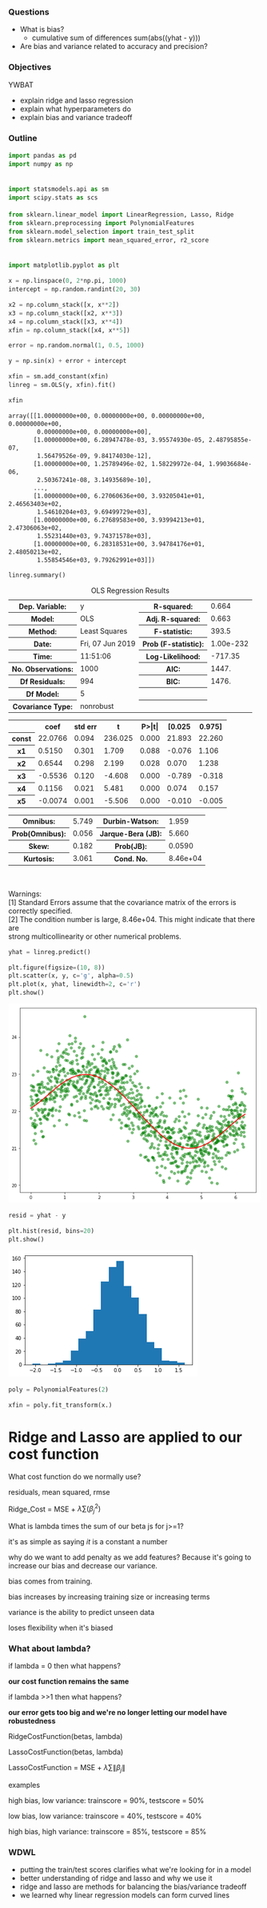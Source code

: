 
### Questions
* What is bias?
    *  cumulative sum of differences sum(abs((yhat - y)))
* Are bias and variance related to accuracy and precision?

### Objectives
YWBAT
* explain ridge and lasso regression
* explain what hyperparameters do
* explain bias and variance tradeoff 

### Outline


```python
import pandas as pd
import numpy as np


import statsmodels.api as sm
import scipy.stats as scs

from sklearn.linear_model import LinearRegression, Lasso, Ridge
from sklearn.preprocessing import PolynomialFeatures
from sklearn.model_selection import train_test_split
from sklearn.metrics import mean_squared_error, r2_score


import matplotlib.pyplot as plt
```


```python
x = np.linspace(0, 2*np.pi, 1000)
intercept = np.random.randint(20, 30)
```


```python
x2 = np.column_stack([x, x**2])
x3 = np.column_stack([x2, x**3])
x4 = np.column_stack([x3, x**4])
xfin = np.column_stack([x4, x**5])
```


```python
error = np.random.normal(1, 0.5, 1000)
```


```python
y = np.sin(x) + error + intercept
```


```python
xfin = sm.add_constant(xfin)
linreg = sm.OLS(y, xfin).fit()
```


```python
xfin
```




    array([[1.00000000e+00, 0.00000000e+00, 0.00000000e+00, 0.00000000e+00,
            0.00000000e+00, 0.00000000e+00],
           [1.00000000e+00, 6.28947478e-03, 3.95574930e-05, 2.48795855e-07,
            1.56479526e-09, 9.84174030e-12],
           [1.00000000e+00, 1.25789496e-02, 1.58229972e-04, 1.99036684e-06,
            2.50367241e-08, 3.14935689e-10],
           ...,
           [1.00000000e+00, 6.27060636e+00, 3.93205041e+01, 2.46563403e+02,
            1.54610204e+03, 9.69499729e+03],
           [1.00000000e+00, 6.27689583e+00, 3.93994213e+01, 2.47306063e+02,
            1.55231440e+03, 9.74371578e+03],
           [1.00000000e+00, 6.28318531e+00, 3.94784176e+01, 2.48050213e+02,
            1.55854546e+03, 9.79262991e+03]])




```python
linreg.summary()
```




<table class="simpletable">
<caption>OLS Regression Results</caption>
<tr>
  <th>Dep. Variable:</th>            <td>y</td>        <th>  R-squared:         </th> <td>   0.664</td> 
</tr>
<tr>
  <th>Model:</th>                   <td>OLS</td>       <th>  Adj. R-squared:    </th> <td>   0.663</td> 
</tr>
<tr>
  <th>Method:</th>             <td>Least Squares</td>  <th>  F-statistic:       </th> <td>   393.5</td> 
</tr>
<tr>
  <th>Date:</th>             <td>Fri, 07 Jun 2019</td> <th>  Prob (F-statistic):</th> <td>1.00e-232</td>
</tr>
<tr>
  <th>Time:</th>                 <td>11:51:06</td>     <th>  Log-Likelihood:    </th> <td> -717.35</td> 
</tr>
<tr>
  <th>No. Observations:</th>      <td>  1000</td>      <th>  AIC:               </th> <td>   1447.</td> 
</tr>
<tr>
  <th>Df Residuals:</th>          <td>   994</td>      <th>  BIC:               </th> <td>   1476.</td> 
</tr>
<tr>
  <th>Df Model:</th>              <td>     5</td>      <th>                     </th>     <td> </td>    
</tr>
<tr>
  <th>Covariance Type:</th>      <td>nonrobust</td>    <th>                     </th>     <td> </td>    
</tr>
</table>
<table class="simpletable">
<tr>
    <td></td>       <th>coef</th>     <th>std err</th>      <th>t</th>      <th>P>|t|</th>  <th>[0.025</th>    <th>0.975]</th>  
</tr>
<tr>
  <th>const</th> <td>   22.0766</td> <td>    0.094</td> <td>  236.025</td> <td> 0.000</td> <td>   21.893</td> <td>   22.260</td>
</tr>
<tr>
  <th>x1</th>    <td>    0.5150</td> <td>    0.301</td> <td>    1.709</td> <td> 0.088</td> <td>   -0.076</td> <td>    1.106</td>
</tr>
<tr>
  <th>x2</th>    <td>    0.6544</td> <td>    0.298</td> <td>    2.199</td> <td> 0.028</td> <td>    0.070</td> <td>    1.238</td>
</tr>
<tr>
  <th>x3</th>    <td>   -0.5536</td> <td>    0.120</td> <td>   -4.608</td> <td> 0.000</td> <td>   -0.789</td> <td>   -0.318</td>
</tr>
<tr>
  <th>x4</th>    <td>    0.1156</td> <td>    0.021</td> <td>    5.481</td> <td> 0.000</td> <td>    0.074</td> <td>    0.157</td>
</tr>
<tr>
  <th>x5</th>    <td>   -0.0074</td> <td>    0.001</td> <td>   -5.506</td> <td> 0.000</td> <td>   -0.010</td> <td>   -0.005</td>
</tr>
</table>
<table class="simpletable">
<tr>
  <th>Omnibus:</th>       <td> 5.749</td> <th>  Durbin-Watson:     </th> <td>   1.959</td>
</tr>
<tr>
  <th>Prob(Omnibus):</th> <td> 0.056</td> <th>  Jarque-Bera (JB):  </th> <td>   5.660</td>
</tr>
<tr>
  <th>Skew:</th>          <td> 0.182</td> <th>  Prob(JB):          </th> <td>  0.0590</td>
</tr>
<tr>
  <th>Kurtosis:</th>      <td> 3.061</td> <th>  Cond. No.          </th> <td>8.46e+04</td>
</tr>
</table><br/><br/>Warnings:<br/>[1] Standard Errors assume that the covariance matrix of the errors is correctly specified.<br/>[2] The condition number is large, 8.46e+04. This might indicate that there are<br/>strong multicollinearity or other numerical problems.




```python
yhat = linreg.predict()
```


```python
plt.figure(figsize=(10, 8))
plt.scatter(x, y, c='g', alpha=0.5)
plt.plot(x, yhat, linewidth=2, c='r')
plt.show()
```


![png](lesson-plan_files/lesson-plan_12_0.png)



```python
resid = yhat - y
```


```python
plt.hist(resid, bins=20)
plt.show()
```


![png](lesson-plan_files/lesson-plan_14_0.png)



```python
poly = PolynomialFeatures(2)
```


```python
xfin = poly.fit_transform(x.)
```

# Ridge and Lasso are applied to our cost function
What cost function do we normally use? 

residuals, mean squared, rmse

Ridge_Cost = MSE + $\lambda \sum(\beta_j^2)$

What is lambda times the sum of our beta js for j>=1?

it's as simple as saying *it* is a constant a number

why do we want to add penalty as we add features? 
Because it's going to increase our bias and decrease our variance. 

bias comes from training. 

bias increases by increasing training size or increasing terms



variance is the ability to predict unseen data

loses flexibility when it's biased

### What about lambda?

if lambda = 0 then what happens?

**our cost function remains the same**

if lambda >>1 then what happens?

**our error gets too big and we're no longer letting our model have robustedness**

RidgeCostFunction(betas, lambda)

LassoCostFunction(betas, lambda)

LassoCostFunction = MSE + $\lambda \sum\|\beta_j\|$

examples

high bias, low variance: trainscore = 90%, testscore = 50%

low bias, low variance: trainscore = 40%, testscore = 40%

high bias, high variance: trainscore = 85%, testscore = 85%

### WDWL
* putting the train/test scores clarifies what we're looking for in a model
* better understanding of ridge and lasso and why we use it
* ridge and lasso are methods for balancing the bias/variance tradeoff
* we learned why linear regression models can form curved lines
